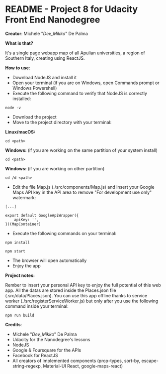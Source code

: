 # README - Project 8 for Udacity Front End Nanodegree

**Creator**: Michele "*Dev_Mikko*" De Palma

**What is that?**

It's a single page webapp map of all Apulian universities, a region of Southern Italy, creating using ReactJS.

**How to use**:

- Download NodeJS and install it
- Open your terminal (if you are on Windows, open Commands prompt or Windows Powershell)
- Execute the following command to verify that NodeJS is correctly installed:

```
node -v
```

- Download the project
- Move to the project directory with your terminal:

**Linux/macOS:**

```cd <path>```

**Windows:** (if you are working on the same partition of your system install)

```cd <path>```

**Windows:** (if you are working on other partition)

```cd /d <path>```

- Edit the file Map.js (./src/components/Map.js) and insert your Google Maps API key in the API area to remove "For development use only" watermark:

```
[...]

export default GoogleApiWrapper({
	apiKey: '',
})(MapContainer)
```

- Execute the following commands on your terminal:

```
npm install

npm start
```

- The browser will open automatically
- Enjoy the app

**Project notes:**

Rember to insert your personal API key to enjoy the full potential of this web app.
All the datas are stored inside the Places.json file (.src/data/Places.json).
You can use this app offline thanks to service worker (./src/registerServiceWorker.js) but only after you use the following command inside your terminal:

```
npm run build
```

**Credits**:

- Michele "*Dev_Mikko*" De Palma
- Udacity for the Nanodegree's lessons 
- NodeJS
- Google & Foursquare for the APIs
- Facebook for ReactJS
- All creators of implemented components (prop-types, sort-by, escape-string-regexp, Material-UI React, google-maps-react)